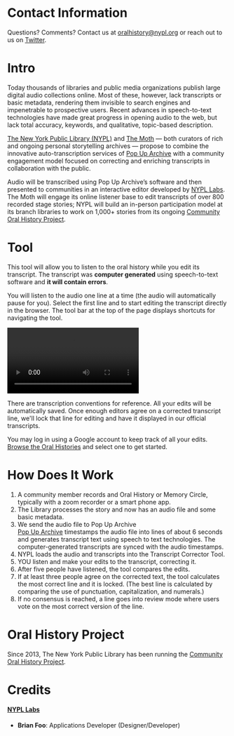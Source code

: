 # Contact Information

Questions? Comments? Contact us at <a href="mailto:oralhistory@nypl.org?Subject=Transcript%20Tool" target="_top">oralhistory@nypl.org</a> or reach out to us on [Twitter](https://twitter.com/nypl_labs).

# Intro

Today thousands of libraries and public media organizations publish large digital audio collections online. Most of these, however, lack transcripts or basic metadata, rendering them invisible to search engines and impenetrable to prospective users. Recent advances in speech-to-text technologies have made great progress in opening audio to the web, but lack total accuracy, keywords, and qualitative, topic-based description.

[The New York Public Library (NYPL)](http://nypl.org/) and [The Moth](http://themoth.org/) — both curators of rich and ongoing personal storytelling archives — propose to combine the innovative auto-transcription services of [Pop Up Archive](https://popuparchive.com/) with a community engagement model focused on correcting and enriching transcripts in collaboration with the public.

Audio will be transcribed using Pop Up Archive’s software and then presented to communities in an interactive editor developed by [NYPL Labs](http://www.nypl.org/collections/labs). The Moth will engage its online listener base to edit transcripts of over 800 recorded stage stories; NYPL will build an in-person participation model at its branch libraries to work on 1,000+ stories from its ongoing [Community Oral History Project](http://oralhistory.nypl.org/).

# Tool

This tool will allow you to listen to the oral history while you edit its transcript. The  transcript was <b>computer generated</b> using speech-to-text software and <b>it will contain errors</b>.

You will listen to the audio one line at a time (the audio will automatically pause for you). Select the first line and to start editing the transcript directly in the browser. The tool bar at the top of the page displays shortcuts for navigating the tool.

<video src="/oral-history/assets/img/transcript_edit_screencast.mp4" preload="auto" autoplay loop></video>

There are transcription conventions for reference. <span class="highlight">All your edits will be automatically saved.</span> Once enough editors agree on a corrected transcript line, we'll lock that line for editing and have it displayed in our official transcripts.

You may log in using a Google account to keep track of all your edits. <a href="http://twl-nypl.herokuapp.com/">Browse the Oral Histories</a> and select one to get started.

# How Does It Work  

1. A community member records and Oral History or Memory Circle, typically with a zoom recorder or a smart phone app.  
2. The Library processes the story and now has an audio file and some basic metadata.  
3. We send the audio file to Pop Up Archive  
    [Pop Up Archive](https://www.popuparchive.com/about) timestamps the audio file into lines of about 6 seconds and generates transcript text using speech to text technologies. The computer-generated transcripts are synced with the audio timestamps.
4. NYPL loads the audio and transcripts into the Transcript Corrector Tool.
5. YOU listen and make your edits to the transcript, correcting it.
6. After five people have listened, the tool compares the edits.
7. If at least three people agree on the corrected text, the tool calculates the most correct line and it is locked. (The best line is calculated by comparing the use of punctuation, capitalization, and numerals.)
8. If no consensus is reached, a line goes into review mode where users vote on the most correct version of the line.



# Oral History Project

Since 2013, The New York Public Library has been running the [Community Oral History Project](oralhistory.nypl.org).

# Credits

#### [NYPL Labs](http://www.nypl.org/collections/labs)

* **Brian Foo**: Applications Developer (Designer/Developer)

<!--# Frequently Asked Questions
#### Why Pop Up Archive?

#### Can I edit my own recording?
This project is based on the Open Transcript Tool, an open source code base available on Github. Anyone can pick up this codebase and create their own instance of the tool.

#### Rights



# Data

By editing transcripts, you're helping to create accurate transcripts helping to share 1,000+ stories from the ongoing [Community Oral History Project](http://oralhistory.nypl.org/). These transcripts improve accessibility options for patrons browsing the collected stories and provide material for future tools to create rich data sets. How? Take for example the interview of Frank Senior.
<div><img src="/project/assets/img/transcript_data_1.png" alt="Screenshot of a transcript expert from Frank Senior's Oral History."></div>
Once we have an accurate transcript. Someone could take the transcript and extract geographic information from the story.
<div><img src="/project/assets/img/transcript_data_2.png" alt="Screenshot of a transcript expert from Frank Senior's Oral History."></div>
That data could then be plotted on a map. A new way to interact with Senior's story and a new way of narratively mapping the city.
<div><img src="/project/assets/img/transcript_data_3.png" alt="Screenshot of a transcript expert from Frank Senior's Oral History."></div>-->
